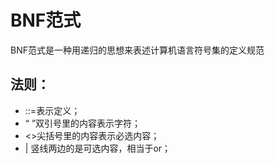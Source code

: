 # BNF范式
BNF范式是一种用递归的思想来表述计算机语言符号集的定义规范

## 法则：
* ::=表示定义；
* “ ”双引号里的内容表示字符；
* <>尖括号里的内容表示必选内容；
* | 竖线两边的是可选内容，相当于or；
